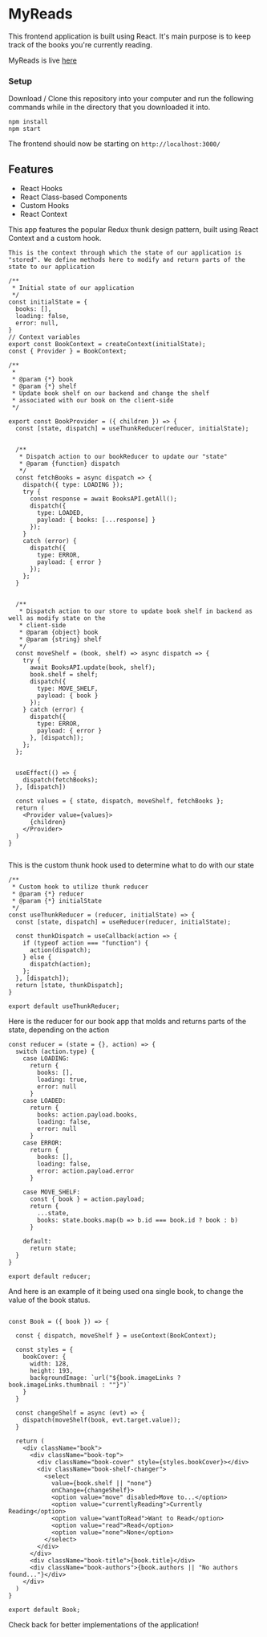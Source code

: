 # MyReads

This frontend application is built using React. It's main purpose is to keep track of the books you're currently reading. 

MyReads is live [here](https://stephenisau.github.io/myreads-bookapp/#/)



### Setup
Download / Clone this repository into your computer and run the following commands while in the directory that you downloaded it into.
```
npm install
npm start
```
The frontend should now be starting on `http://localhost:3000/`


## Features

- React Hooks
- React Class-based Components
- Custom Hooks
- React Context

This app features the popular Redux thunk design pattern, built using React Context and a custom hook.
```
This is the context through which the state of our application is "stored". We define methods here to modify and return parts of the state to our application

/**
 * Initial state of our application
 */
const initialState = {
  books: [],
  loading: false,
  error: null,
}
// Context variables
export const BookContext = createContext(initialState);
const { Provider } = BookContext;

/**
 * 
 * @param {*} book 
 * @param {*} shelf 
 * Update book shelf on our backend and change the shelf 
 * associated with our book on the client-side
 */

export const BookProvider = ({ children }) => {
  const [state, dispatch] = useThunkReducer(reducer, initialState);


  /**
   * Dispatch action to our bookReducer to update our "state"
   * @param {function} dispatch 
   */
  const fetchBooks = async dispatch => {
    dispatch({ type: LOADING });
    try {
      const response = await BooksAPI.getAll();
      dispatch({
        type: LOADED,
        payload: { books: [...response] }
      });
    }
    catch (error) {
      dispatch({
        type: ERROR,
        payload: { error }
      });
    };
  }


  /**
   * Dispatch action to our store to update book shelf in backend as well as modify state on the
   * client-side
   * @param {object} book 
   * @param {string} shelf 
   */
  const moveShelf = (book, shelf) => async dispatch => {
    try {
      await BooksAPI.update(book, shelf);
      book.shelf = shelf;  
      dispatch({
        type: MOVE_SHELF,
        payload: { book }
      });
    } catch (error) {
      dispatch({
        type: ERROR,
        payload: { error }
      }, [dispatch]);
    };
  };


  useEffect(() => {
    dispatch(fetchBooks);
  }, [dispatch])

  const values = { state, dispatch, moveShelf, fetchBooks };
  return (
    <Provider value={values}>
      {children}
    </Provider>
  )
}


```



This is the custom thunk hook used to determine what to do with our state
```
/**
 * Custom hook to utilize thunk reducer
 * @param {*} reducer 
 * @param {*} initialState 
 */
const useThunkReducer = (reducer, initialState) => {
  const [state, dispatch] = useReducer(reducer, initialState);

  const thunkDispatch = useCallback(action => {
    if (typeof action === "function") {
      action(dispatch);
    } else {
      dispatch(action); 
    };
  }, [dispatch]);
  return [state, thunkDispatch];
}

export default useThunkReducer;

```

Here is the reducer for our book app that molds and returns parts of the state, depending on the action
```
const reducer = (state = {}, action) => {
  switch (action.type) {
    case LOADING:
      return {
        books: [],
        loading: true,
        error: null
      }
    case LOADED:
      return {
        books: action.payload.books,
        loading: false,
        error: null
      }
    case ERROR:
      return {
        books: [],
        loading: false,
        error: action.payload.error
      }

    case MOVE_SHELF:
      const { book } = action.payload;
      return {
        ...state,
        books: state.books.map(b => b.id === book.id ? book : b)
      }

    default:
      return state;
  }
}

export default reducer;
```


And here is an example of it being used ona single book, to change the value of the book status.
```

const Book = ({ book }) => {

  const { dispatch, moveShelf } = useContext(BookContext);

  const styles = {
    bookCover: {
      width: 128,
      height: 193,
      backgroundImage: `url("${book.imageLinks ? book.imageLinks.thumbnail : ""}")`
    }
  }

  const changeShelf = async (evt) => {
    dispatch(moveShelf(book, evt.target.value));
  }

  return (
    <div className="book">
      <div className="book-top">
        <div className="book-cover" style={styles.bookCover}></div>
        <div className="book-shelf-changer">
          <select
            value={book.shelf || "none"}
            onChange={changeShelf}>
            <option value="move" disabled>Move to...</option>
            <option value="currentlyReading">Currently Reading</option>
            <option value="wantToRead">Want to Read</option>
            <option value="read">Read</option>
            <option value="none">None</option>
          </select>
        </div>
      </div>
      <div className="book-title">{book.title}</div>
      <div className="book-authors">{book.authors || "No authors found..."}</div>
    </div>
  )
}

export default Book;

```


Check back for better implementations of the application!